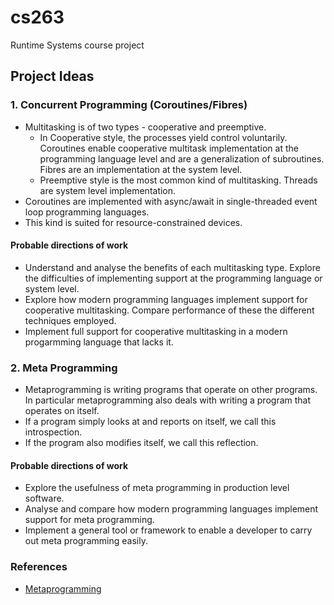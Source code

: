 # cs263
Runtime Systems course project

## Project Ideas
### 1. Concurrent Programming (Coroutines/Fibres)
* Multitasking is of two types - cooperative and preemptive.
	* In Cooperative style, the processes yield control voluntarily. Coroutines enable cooperative multitask implementation at the programming language level and are a generalization of subroutines. Fibres are an implementation at the system level.
	* Preemptive style is the most common kind of multitasking. Threads are system level implementation.
* Coroutines are implemented with async/await in single-threaded event loop programming languages. 
* This kind is suited for resource-constrained devices.

#### Probable directions of work
* Understand and analyse the benefits of each multitasking type. Explore the difficulties of implementing support at the programming language or system level.
* Explore how modern programming languages implement support for cooperative multitasking. Compare performance of these the different techniques employed.
* Implement full support for cooperative multitasking in a modern progarmming language that lacks it.

### 2. Meta Programming
* Metaprogramming is writing programs that operate on other programs. In particular metaprogramming also deals with writing a program that operates on itself.
* If a program simply looks at and reports on itself, we call this introspection. 
* If the program also modifies itself, we call this reflection.

#### Probable directions of work
* Explore the usefulness of meta programming in production level software.
* Analyse and compare how modern programming languages implement support for meta programming.
* Implement a general tool or framework to enable a developer to carry out meta programming easily.

### References
* [Metaprogramming](https://cs.lmu.edu/~ray/notes/metaprogramming/)
